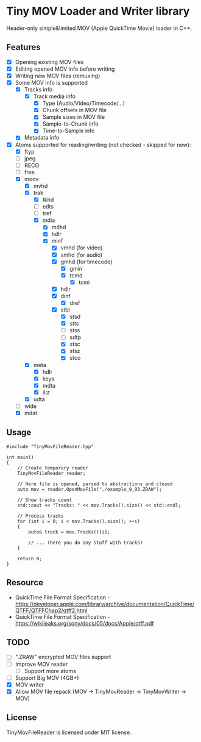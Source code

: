 # Tiny MOV Loader and Writer library

Header-only simple&limited MOV (Apple QuickTime Movie) loader in C++.

## Features

* [x] Opening existing MOV files
* [x] Editing opened MOV info before writing
* [x] Writing new MOV files (remuxing)
* [x] Some MOV info is supported
  * [x] Tracks info
    * [x] Track media info
      * [x] Type (Audio/Video/Timecode/...)
      * [x] Chunk offsets in MOV file
      * [x] Sample sizes in MOV file
      * [x] Sample-to-Chunk info
      * [x] Time-to-Sample info
  * [x] Metadata info
* [x] Atoms supported for reading/writing (not checked - skipped for now):
  * [x] ftyp
  * [ ] jpeg
  * [ ] RECO
  * [ ] free
  * [x] moov
    * [x] mvhd
    * [x] trak
      * [x] tkhd
      * [ ] edts
      * [ ] tref
      * [x] mdia
        * [x] mdhd
        * [x] hdlr
        * [x] minf
          * [x] vmhd (for video)
          * [x] smhd (for audio)
          * [x] gmhd (for timecode)
            * [x] gmin
            * [x] tcmd
              * [x] tcmi
          * [x] hdlr
          * [x] dinf
            * [x] dref
          * [x] stbl
            * [x] stsd
            * [x] stts
            * [ ] stss
            * [ ] sdtp
            * [x] stsc
            * [x] stsz
            * [x] stco
    * [x] meta
      * [x] hdlr
      * [x] keys
      * [x] mdta
      * [x] ilst
    * [x] udta
  * [ ] wide
  * [x] mdat

## Usage

```
#include "TinyMovFileReader.hpp"

int main()
{
    // Create temporary reader
    TinyMovFileReader reader;

    // Here file is opened, parsed to abstractions and closed
    auto mov = reader.OpenMovFile("./example_0_93.ZRAW");

    // Show tracks count
    std::cout << "Tracks: " << mov.Tracks().size() << std::endl;

    // Process tracks
    for (int i = 0; i < mov.Tracks().size(); ++i)
    {
        auto& track = mov.Tracks()[i];

        // ... (here you do any stuff with tracks)
    }

    return 0;
}

```

## Resource

* QuickTime File Format Specification - https://developer.apple.com/library/archive/documentation/QuickTime/QTFF/QTFFChap2/qtff2.html
* QuickTime File Format Specification - https://wikileaks.org/sony/docs/05/docs/Apple/qtff.pdf

## TODO

* [ ] ".ZRAW" encrypted MOV files support
* [ ] Improve MOV reader
  * [ ] Support more atoms
* [ ] Support Big MOV (4GB+)
* [x] MOV writer
* [x] Allow MOV file repack (MOV -> TinyMovReader -> TinyMovWriter -> MOV)

## License

TinyMovFileReader is licensed under MIT license.
